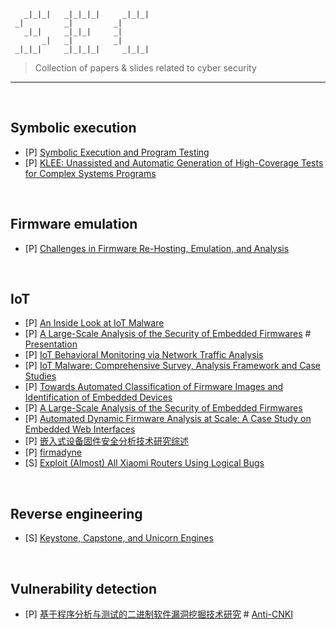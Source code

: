 ```
   _|_|_|   _|_|_|_|     _|_|_|  
 _|         _|         _|        
   _|_|     _|_|_|     _|        
       _|   _|         _|        
 _|_|_|     _|_|_|_|     _|_|_|
```
> Collection of papers & slides related to cyber security
<hr>

<br>

## Symbolic execution
- [P] [Symbolic Execution and Program Testing](https://courses.grainger.illinois.edu/cs477/sp2011/king76symbolicexecution.pdf)
- [P] [KLEE: Unassisted and Automatic Generation of High-Coverage Tests for Complex Systems Programs](https://www.usenix.org/legacy/event/osdi08/tech/full_papers/cadar/cadar.pdf)

<br>

## Firmware emulation
- [P] [Challenges in Firmware Re-Hosting, Emulation, and Analysis](https://dl.acm.org/doi/pdf/10.1145/3423167)

<br>

## IoT
- [P] [An Inside Look at IoT Malware](http://tca.iscas.ac.cn/userfiles/file/An%20inside%20look%20at%20IoT%20malware(1).pdf)
- [P] [A Large-Scale Analysis of the Security of Embedded Firmwares](https://www.usenix.org/system/files/conference/usenixsecurity14/sec14-paper-costin.pdf) # [Presentation](https://www.usenix.org/conference/usenixsecurity14/technical-sessions/presentation/costin)
- [P] [IoT Behavioral Monitoring via Network Traffic Analysis](https://arxiv.org/pdf/2001.10632.pdf)
- [P] [IoT Malware: Comprehensive Survey, Analysis Framework and Case Studies](http://www.firmware.re/malw/bh18us_costin.pdf)
- [P] [Towards Automated Classification of Firmware Images and Identification of Embedded Devices](http://s3.eurecom.fr/docs/ifip17_costin.pdf)
- [P] [A Large-Scale Analysis of the Security of Embedded Firmwares](http://www.s3.eurecom.fr/docs/usenixsec14_costin.pdf)
- [P] [Automated Dynamic Firmware Analysis at Scale: A Case Study on Embedded Web Interfaces](http://s3.eurecom.fr/docs/asiaccs16_costin.pdf)
- [P] [嵌入式设备固件安全分析技术研究综述](http://cjc.ict.ac.cn/online/bfpub/yyc-2020818141436.pdf)
- [P] [firmadyne](https://github.com/firmadyne/firmadyne/blob/master/paper/paper.pdf)
- [S] [Exploit (Almost) All Xiaomi Routers Using Logical Bugs](https://hitcon.org/2020/slides/Exploit%20(Almost)%20All%20Xiaomi%20Routers%20Using%20Logical%20Bugs.pdf)

<br>

## Reverse engineering
- [S] [Keystone, Capstone, and Unicorn Engines](https://wiki.jaxhax.org/images/8/84/Keystone_Capstone_Unicorn_Engines_Python.pdf)

<br>

## Vulnerability detection
- [P] [基于程序分析与测试的二进制软件漏洞挖掘技术研究](http://gb.oversea.cnki.net/KCMS/detail/detail.aspx?filename=1018996862.nh&dbcode=CDFD&dbname=CDFDREF) # [Anti-CNKI](https://github.com/IZAY01/DiskHub/blob/main/papers/%E5%9F%BA%E4%BA%8E%E7%A8%8B%E5%BA%8F%E5%88%86%E6%9E%90%E4%B8%8E%E6%B5%8B%E8%AF%95%E7%9A%84%E4%BA%8C%E8%BF%9B%E5%88%B6%E8%BD%AF%E4%BB%B6%E6%BC%8F%E6%B4%9E%E6%8C%96%E6%8E%98%E6%8A%80%E6%9C%AF%E7%A0%94%E7%A9%B6_%E8%8B%8F%E4%BA%91%E9%A3%9E.pdf)
